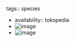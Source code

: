 tags:: species

- availability:: tokopedia
- ![image](https://peach-geographical-bat-397.mypinata.cloud/ipfs/QmW5DYk64DQA1Jt974SJxjjvZmhiM1QA1jzJrigkK3T8L3)
- ![image](https://peach-geographical-bat-397.mypinata.cloud/ipfs/QmSyV5627pU6oe4oUJiWKBGoMCN9p3zAryzPxzkqDr3yhH)